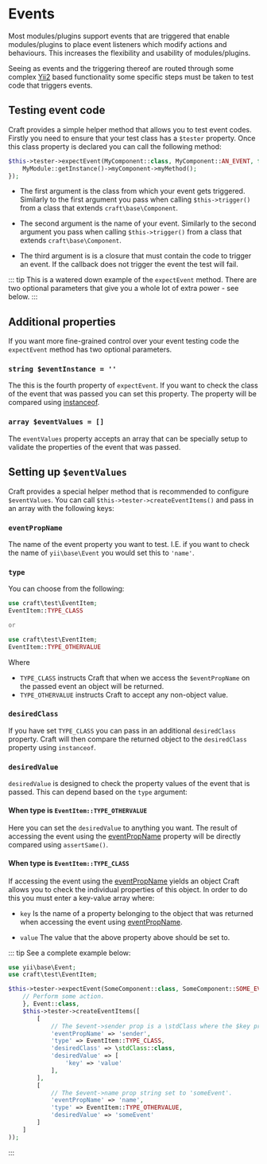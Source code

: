 # Events

Most modules/plugins support events that are triggered that enable modules/plugins to 
place event listeners which modify actions and behaviours. This increases the flexibility and usability
of modules/plugins. 

Seeing as events and the triggering thereof are routed through some complex [Yii2](https://www.yiiframework.com/doc/guide/2.0/en/concept-events)
based functionality some specific steps must be taken to test code that triggers events. 

## Testing event code
Craft provides a simple helper method that allows you to test event codes.
Firstly you need to ensure that your test class has a `$tester` property. 
Once this class property is declared you can call the following method: 

```php
$this->tester->expectEvent(MyComponent::class, MyComponent::AN_EVENT, function() {
    MyModule::getInstance()->myComponent->myMethod();
});
```

- The first argument is the class from which your event gets triggered. Similarly to 
the first argument you pass when calling `$this->trigger()` from a class that extends 
`craft\base\Component`. 

- The second argument is the name of your event. Similarly to the second argument
you pass when calling `$this->trigger()` from a class that extends
`craft\base\Component`. 

- The third argument is is a closure that must contain the code to trigger an event. 
If the callback does not trigger the event the test will fail. 

::: tip
This is a watered down example of the `expectEvent` method. There are two optional 
parameters that give you a whole lot of extra power - see below. 
:::

## Additional properties
If you want more fine-grained control over your event testing code the `expectEvent` method
has two optional parameters. 

### `string $eventInstance = ''`
The this is the fourth property of `expectEvent`. If you want to check the class of the
event that was passed you can set this property. The property will be 
compared using [instanceof](https://www.php.net/manual/en/language.operators.type.php).

### `array $eventValues = []`
The `eventValues` property accepts an array that can be specially setup to 
validate the properties of the event that was passed. 

## Setting up `$eventValues`
Craft provides a special helper method that is recommended 
to configure `$eventValues`. You can call `$this->tester->createEventItems()`
and pass in an array with the following keys:

### `eventPropName`
The name of the event property you want to test. 
I.E. if you want to check the name of `yii\base\Event` you would set this to 
 `'name'`.

### `type`
You can choose from the following: 

```php
use craft\test\EventItem;
EventItem::TYPE_CLASS

or 

use craft\test\EventItem;
EventItem::TYPE_OTHERVALUE
```

Where
- `TYPE_CLASS` instructs Craft that when we access the `$eventPropName` on the 
passed event an object will be returned. 
- `TYPE_OTHERVALUE` instructs Craft to accept any non-object value. 

### `desiredClass`
If you have set `TYPE_CLASS` you can pass in an additional `desiredClass` property. 
Craft will then compare the returned object to the `desiredClass` property using `instanceof`. 

### `desiredValue`
`desiredValue` is designed to check the property values of the event that is passed. 
This can depend based on the `type` argument: 

#### When type is `EventItem::TYPE_OTHERVALUE`
Here you can set the `desiredValue` to anything you want. The result of 
accessing the event using the [eventPropName](#eventpropname) property will be directly compared
using `assertSame()`. 

#### When type is `EventItem::TYPE_CLASS`
If accessing the event using the [eventPropName](#eventpropname) yields an 
object Craft allows you to check the individual properties of this object. 
In order to do this you must enter a key-value array where: 

- `key` 
Is the name of a property belonging to the object that was returned when accessing
the event using [eventPropName](#eventpropname).

- `value`
The value that the above property above should be set to. 

::: tip
See a complete example below:

```php
use yii\base\Event;
use craft\test\EventItem;

$this->tester->expectEvent(SomeComponent::class, SomeComponent::SOME_EVENT, function() {
    // Perform some action. 
    }, Event::class,
    $this->tester->createEventItems([
        [
            // The $event->sender prop is a \stdClass where the $key property is set to 'value'
            'eventPropName' => 'sender',
            'type' => EventItem::TYPE_CLASS,
            'desiredClass' => \stdClass::class,
            'desiredValue' => [
                'key' => 'value'
            ],
        ],
        [
            // The $event->name prop string set to 'someEvent'.
            'eventPropName' => 'name',
            'type' => EventItem::TYPE_OTHERVALUE,
            'desiredValue' => 'someEvent'
        ]
    ]
));
```
:::
